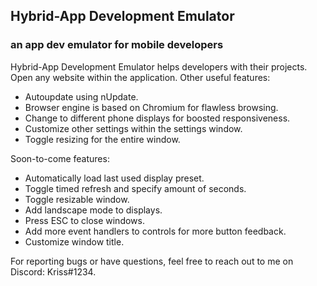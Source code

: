 ## Hybrid-App Development Emulator
### an app dev emulator for mobile developers

Hybrid-App Development Emulator helps developers with their projects. Open any website within the application.
Other useful features:
* Autoupdate using nUpdate.
* Browser engine is based on Chromium for flawless browsing.
* Change to different phone displays for boosted responsiveness.
* Customize other settings within the settings window.
* Toggle resizing for the entire window.

Soon-to-come features:
* Automatically load last used display preset.
* Toggle timed refresh and specify amount of seconds.
* Toggle resizable window.
* Add landscape mode to displays.
* Press ESC to close windows.
* Add more event handlers to controls for more button feedback.
* Customize window title.

For reporting bugs or have questions, feel free to reach out to me on Discord: Kriss#1234.
